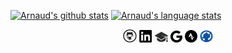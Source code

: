 [![Arnaud's github stats](https://github-readme-stats.vercel.app/api?username=arntanguy)](https://github.com/anuraghazra/github-readme-stats)
[![Arnaud's language stats](https://github-readme-stats.vercel.app/api/top-langs/?username=arntanguy&hide=javascript)](https://github.com/anuraghazra/github-readme-stats)

<p align="center">
  <a href="https://github.com/arntanguy/"><img src="https://github.com/arntanguy/arntanguy/blob/main/social-icons/Github.png" width="4.25%" height="4.25%" alt="Github"></a>
  <a href="https://www.linkedin.com/in/arnaud-tanguy/"><img src="https://github.com/arntanguy/arntanguy/blob/main/social-icons/LinkedIn.png" width="4%" height="4%" alt="LinkedIn"></a>
  <a href="https://scholar.google.it/citations?user=SeWUqycAAAAJ&hl=en"><img src="https://github.com/arntanguy/arntanguy/blob/main/social-icons/Scholar.png" width="4.5%" height="4.5%" alt="Scholar"></a>
  <a href="mailto:arn.tanguy@gmail.com?subject=Hello Arnaud"><img src="https://github.com/arntanguy/arntanguy/blob/main/social-icons/Google.png" width="3.75%" height="3.75%" alt="Gmail"></a>
  <a href="https://www.strava.com/athletes/71520559"><img src="https://github.com/arntanguy/arntanguy/blob/main/social-icons/Strava.png" width="4%" height="4%" alt="Strava"></a>
   <a href="https://jrl-umi3218.github.io/mc_rtc"><img src="https://github.com/arntanguy/arntanguy/blob/main/logo.png" width="4%" height="4%" alt="mc_rtc"></a>

</p>

<!--
**arntanguy/arntanguy** is a ✨ _special_ ✨ repository because its `README.md` (this file) appears on your GitHub profile.

Here are some ideas to get you started:

- 🔭 I’m currently working on ...
- 🌱 I’m currently learning ...
- 👯 I’m looking to collaborate on ...
- 🤔 I’m looking for help with ...
- 💬 Ask me about ...
- 📫 How to reach me: ...
- 😄 Pronouns: ...
- ⚡ Fun fact: ...
-->
